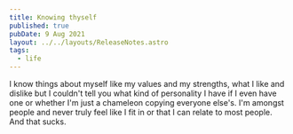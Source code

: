 ```yaml
---
title: Knowing thyself
published: true
pubDate: 9 Aug 2021
layout: ../../layouts/ReleaseNotes.astro
tags:
  - life
---
```


I know things about myself like my values and my strengths, what I like and dislike but I couldn't tell you what kind of personality I have if I even have one or whether I'm just a chameleon copying everyone else's. I'm amongst people and never truly feel like I fit in or that I can relate to most people. And that sucks.
